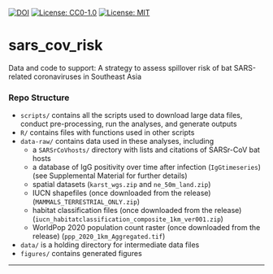 [![DOI](https://zenodo.org/badge/398210464.svg)](https://zenodo.org/badge/latestdoi/398210464)
[![License: CC0-1.0](https://img.shields.io/badge/License-CC0%201.0-lightgrey.svg)](http://creativecommons.org/publicdomain/zero/1.0/)
[![License: MIT](https://img.shields.io/badge/License-MIT-yellow.svg)](https://opensource.org/licenses/MIT)

# sars_cov_risk
Data and code to support: A strategy to assess spillover risk of bat SARS-related coronaviruses in Southeast Asia


### Repo Structure
-  `scripts/` contains all the scripts used to download large data files, conduct pre-processing,
    run the analyses, and generate outputs
-   `R/` contains files with functions used in other scripts
-  `data-raw/` contains data used in these analyses, including
    -   a `SARSrCoVhosts/` directory with lists and citations of SARSr-CoV bat hosts 
    -   a database of IgG positivity over time after infection (`IgGtimeseries`) 
        (see Supplemental Material for further details)
    -   spatial datasets (`karst_wgs.zip` and `ne_50m_land.zip`)
    -   IUCN shapefiles (once downloaded from the release) (`MAMMALS_TERRESTRIAL_ONLY.zip`)
    -   habitat classification files (once downloaded from the release) (`iucn_habitatclassification_composite_1km_ver001.zip`)
    -   WorldPop 2020 population count raster (once downloaded from the release) (`ppp_2020_1km_Aggregated.tif`)
-  `data/` is a holding directory for intermediate data files 
-  `figures/` contains generated figures

---


